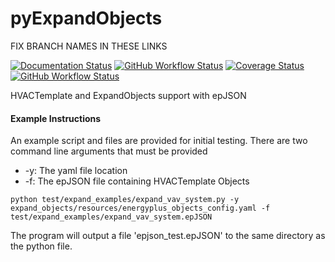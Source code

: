 # pyExpandObjects

FIX BRANCH NAMES IN THESE LINKS

[![Documentation Status](https://readthedocs.org/projects/epjson-expandobjects/badge/?version=latest)](https://epjson-expandobjects.readthedocs.io/en/latest/?badge=latest)
[![GitHub Workflow Status](https://img.shields.io/github/workflow/status/john-grando/pyExpandObjects/Unit%20Tests)](https://github.com/john-grando/pyExpandObjects/actions)
[![Coverage Status](https://coveralls.io/repos/github/john-grando/pyExpandObjects/badge.svg?branch=main)](https://coveralls.io/github/john-grando/pyExpandObjects?branch=main)
[![GitHub Workflow Status](https://img.shields.io/github/workflow/status/john-grando/pyExpandObjects/Flake8?label=pep8)](https://github.com/john-grando/pyExpandObjects/actions)

HVACTemplate and ExpandObjects support with epJSON


#### Example Instructions

An example script and files are provided for initial testing.  There are two command line arguments that must be provided

* -y: The yaml file location
* -f: The epJSON file containing HVACTemplate Objects

`python test/expand_examples/expand_vav_system.py -y expand_objects/resources/energyplus_objects_config.yaml -f test/expand_examples/expand_vav_system.epJSON`

The program will output a file 'epjson_test.epJSON' to the same directory as the python file.